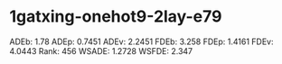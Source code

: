 # 1gatxing-onehot9-2lay-e79

ADEb: 1.78
ADEp: 0.7451
ADEv: 2.2451
FDEb: 3.258
FDEp: 1.4161
FDEv: 4.0443
Rank: 456
WSADE: 1.2728
WSFDE: 2.347